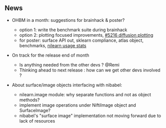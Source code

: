 ## News

- OHBM in a month: suggestions for brainhack & poster?
    - option 1: write the benchmark suite during brainhack
    - option 2: plotting focused improvements, [#5216 diffusion plotting](https://github.com/nilearn/nilearn/pull/5216)
    - for poster: surface API out, sklearn compliance, atlas object, benchmarks, [nilearn usage stats](https://github.com/nilearn/poia)

- On track for the release end of month
    - Is anything needed from the other devs ? @Remi
    - Thinking ahead to next release : how can we get other devs involved ?

- About surface/image objects interfacing with nibabel:
    - nilearn.image module: why separate functions and not as object methods?
    - implement image operations under NiftiImage object and SurfaceImage?
    - nibabel's "surface image" implementation not moving forward due to lack of resources
